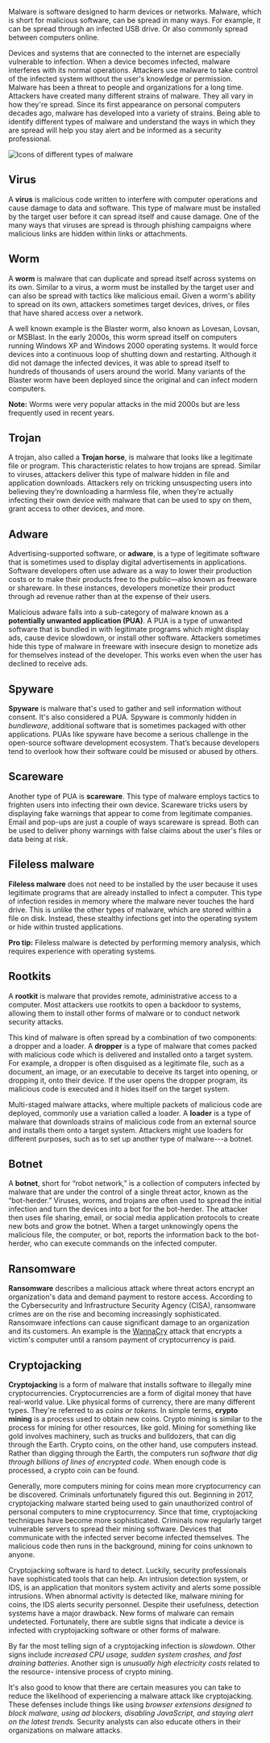 Malware is software designed to harm devices or networks. Malware, which is short for malicious software, can be spread in many ways. For example, it can be spread through an infected USB drive. Or also commonly spread between computers online.

Devices and systems that are connected to the internet are especially vulnerable to infection. When a device becomes infected, malware interferes with its normal operations. Attackers use malware to take control of the infected system without the user's knowledge or permission. Malware has been a threat to people and organizations for a long time. Attackers have created many different strains of malware. They all vary in how they're spread.
Since its first appearance on personal computers decades ago, malware has developed into a variety of strains. Being able to identify different types of malware and understand the ways in which they are spread will help you stay alert and be informed as a security professional.

![Icons of different types of malware](https://d3c33hcgiwev3.cloudfront.net/imageAssetProxy.v1/TkFK-J6TRh2ue_1I7owsjQ_42fbeac348c047c082f0240d8c7070f1_QtRlX3WTGmWe68ofALbH8PpjiDXit8YBSmdZttfmkmLIytP_87FRHwRJVNY3AfaCoINg0cbCQDTYFtptgP6EXX6IE7-1NFeQ-I2bH3DsFVFi_-toyT0X44uQqo1NaESmwuxK-dNfP8-Dmyc8jh_9BBXx_mfKC-R4_cgLRgZ98JJ1L9dbxOW6l7Yhz55mTg?expiry=1690588800000&hmac=Eychi25sbu7ZtEXM8ZcQ3eK0CpCBtEBUDlvLm-hJA7M)

## Virus

A **virus** is malicious code written to interfere with computer operations and cause damage to data and software. This type of malware must be installed by the target user before it can spread itself and cause damage. One of the many ways that viruses are spread is through phishing campaigns where malicious links are hidden within links or attachments.

## Worm

A **worm** is malware that can duplicate and spread itself across systems on its own. Similar to a virus, a worm must be installed by the target user and can also be spread with tactics like malicious email. Given a worm's ability to spread on its own, attackers sometimes target devices, drives, or files that have shared access over a network.

A well known example is the Blaster worm, also known as Lovesan, Lovsan, or MSBlast. In the early 2000s, this worm spread itself on computers running Windows XP and Windows 2000 operating systems. It would force devices into a continuous loop of shutting down and restarting. Although it did not damage the infected devices, it was able to spread itself to hundreds of thousands of users around the world. Many variants of the Blaster worm have been deployed since the original and can infect modern computers.

**Note:** Worms were very popular attacks in the mid 2000s but are less frequently used in recent years.

## Trojan

A trojan, also called a **Trojan horse**, is malware that looks like a legitimate file or program. This characteristic relates to how trojans are spread. Similar to viruses, attackers deliver this type of malware hidden in file and application downloads. Attackers rely on tricking unsuspecting users into believing they’re downloading a harmless file, when they’re actually infecting their own device with malware that can be used to spy on them, grant access to other devices, and more.

## Adware

Advertising-supported software, or **adware**, is a type of legitimate software that is sometimes used to display digital advertisements in applications. Software developers often use adware as a way to lower their production costs or to make their products free to the public—also known as freeware or shareware. In these instances, developers monetize their product through ad revenue rather than at the expense of their users.

Malicious adware falls into a sub-category of malware known as a **potentially unwanted application (PUA)**. A PUA is a type of unwanted software that is bundled in with legitimate programs which might display ads, cause device slowdown, or install other software. Attackers sometimes hide this type of malware in freeware with insecure design to monetize ads for themselves instead of the developer. This works even when the user has declined to receive ads.

## Spyware

**Spyware** is malware that's used to gather and sell information without consent. It's also considered a PUA. Spyware is commonly hidden in _bundleware_, additional software that is sometimes packaged with other applications. PUAs like spyware have become a serious challenge in the open-source software development ecosystem. That’s because developers tend to overlook how their software could be misused or abused by others.

## Scareware

Another type of PUA is **scareware**. This type of malware employs tactics to frighten users into infecting their own device. Scareware tricks users by displaying fake warnings that appear to come from legitimate companies. Email and pop-ups are just a couple of ways scareware is spread. Both can be used to deliver phony warnings with false claims about the user's files or data being at risk.

## Fileless malware

**Fileless malware** does not need to be installed by the user because it uses legitimate programs that are already installed to infect a computer. This type of infection resides in memory where the malware never touches the hard drive. This is unlike the other types of malware, which are stored within a file on disk. Instead, these stealthy infections get into the operating system or hide within trusted applications.

**Pro tip:** Fileless malware is detected by performing memory analysis, which requires experience with operating systems. 

## Rootkits

A **rootkit** is malware that provides remote, administrative access to a computer. Most attackers use rootkits to open a backdoor to systems, allowing them to install other forms of malware or to conduct network security attacks.

This kind of malware is often spread by a combination of two components: a dropper and a loader. A **dropper** is a type of malware that comes packed with malicious code which is delivered and installed onto a target system. For example, a dropper is often disguised as a legitimate file, such as a document, an image, or an executable to deceive its target into opening, or dropping it, onto their device. If the user opens the dropper program, its malicious code is executed and it hides itself on the target system.

Multi-staged malware attacks, where multiple packets of malicious code are deployed, commonly use a variation called a loader. A **loader** is a type of malware that downloads strains of malicious code from an external source and installs them onto a target system. Attackers might use loaders for different purposes, such as to set up another type of malware---a botnet.

## Botnet

A **botnet**, short for “robot network,” is a collection of computers infected by malware that are under the control of a single threat actor, known as the “bot-herder.” Viruses, worms, and trojans are often used to spread the initial infection and turn the devices into a bot for the bot-herder. The attacker then uses file sharing, email, or social media application protocols to create new bots and grow the botnet. When a target unknowingly opens the malicious file, the computer, or bot, reports the information back to the bot-herder, who can execute commands on the infected computer.

## Ransomware

**Ransomware** describes a malicious attack where threat actors encrypt an organization's data and demand payment to restore access. According to the Cybersecurity and Infrastructure Security Agency (CISA), ransomware crimes are on the rise and becoming increasingly sophisticated. Ransomware infections can cause significant damage to an organization and its customers. An example is the [WannaCry](https://en.wikipedia.org/wiki/WannaCry_ransomware_attack) attack that encrypts a victim's computer until a ransom payment of cryptocurrency is paid.


## Cryptojacking

**Cryptojacking** is a form of malware that installs software to illegally mine cryptocurrencies. Cryptocurrencies are a form of digital money that have real-world value. Like physical forms of currency, there are many different types. They're referred to as *coins or tokens.*
In simple terms, **crypto mining** is a process used to obtain new coins. Crypto mining is similar to the process for mining for other resources, like gold. Mining for something like gold involves machinery, such as trucks and bulldozers, that can dig through the Earth. Crypto coins, on the other hand, use computers instead. Rather than digging through the Earth, the computers run *software that dig through billions of lines of encrypted code*. When enough code is processed, a crypto coin can be found.

Generally, more computers mining for coins mean more cryptocurrency can be discovered. Criminals unfortunately figured this out. Beginning in 2017, cryptojacking malware started being used to gain unauthorized control of personal computers to mine cryptocurrency.
Since that time, cryptojacking techniques have become more sophisticated. Criminals now regularly target vulnerable servers to spread their mining software. Devices that communicate with the infected server become infected themselves. The malicious code then runs in the background, mining for coins unknown to anyone.

Cryptojacking software is hard to detect. Luckily, security professionals have sophisticated tools that can help. An intrusion detection system, or IDS, is an application that monitors system activity and alerts some possible intrusions. When abnormal activity is detected like, malware mining for coins, the IDS alerts security personnel.
Despite their usefulness, detection systems have a major drawback. New forms of malware can remain undetected. Fortunately, there are subtle signs that indicate a device is infected with cryptojacking software or other forms of malware.

By far the most telling sign of a cryptojacking infection is *slowdown*. Other signs include *increased CPU usage, sudden system crashes, and fast draining batteries*. Another sign is *unusually high electricity costs* related to the resource- intensive process of crypto mining.

It's also good to know that there are certain measures you can take to reduce the likelihood of experiencing a malware attack like cryptojacking. These defenses include things like using *browser extensions designed to block malware, using ad blockers, disabling JavaScript, and staying alert on the latest trends.* Security analysts can also educate others in their organizations on malware attacks.